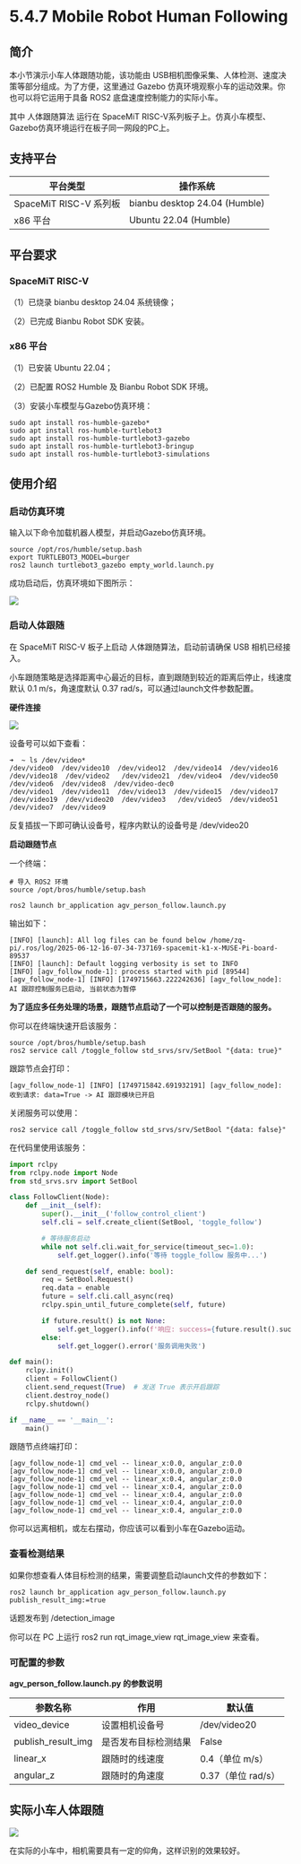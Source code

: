 # 5.4.7 Mobile Robot Human Following


## 简介
本小节演示小车人体跟随功能，该功能由 USB相机图像采集、人体检测、速度决策等部分组成。为了方便，这里通过 Gazebo 仿真环境观察小车的运动效果。你也可以将它运用于具备 ROS2 底盘速度控制能力的实际小车。

其中 人体跟随算法 运行在 SpaceMiT RISC-V系列板子上。仿真小车模型、Gazebo仿真环境运行在板子同一网段的PC上。

## 支持平台

| 平台类型               | 操作系统                      |
| ---------------------- | ----------------------------- |
| SpaceMiT RISC-V 系列板 | bianbu desktop 24.04 (Humble) |
| x86 平台               | Ubuntu 22.04 (Humble)         |

## 平台要求

### SpaceMiT RISC-V

（1）已烧录 bianbu desktop 24.04 系统镜像；

（2）已完成 Bianbu Robot SDK 安装。

### x86 平台

（1）已安装 Ubuntu 22.04；

（2）已配置 ROS2 Humble 及 Bianbu Robot SDK 环境。

（3）安装小车模型与Gazebo仿真环境：

```
sudo apt install ros-humble-gazebo*
sudo apt install ros-humble-turtlebot3
sudo apt install ros-humble-turtlebot3-gazebo
sudo apt install ros-humble-turtlebot3-bringup
sudo apt install ros-humble-turtlebot3-simulations
```

## 使用介绍

### **启动仿真环境**

输入以下命令加载机器人模型，并启动Gazebo仿真环境。

```shell
source /opt/ros/humble/setup.bash
export TURTLEBOT3_MODEL=burger
ros2 launch turtlebot3_gazebo empty_world.launch.py
```

成功启动后，仿真环境如下图所示：

![](images/follow_person_sim.jpg)

### 启动人体跟随

在 SpaceMiT RISC-V 板子上启动 人体跟随算法，启动前请确保 USB 相机已经接入。

小车跟随策略是选择距离中心最近的目标，直到跟随到较近的距离后停止，线速度默认 0.1 m/s，角速度默认 0.37 rad/s，可以通过launch文件参数配置。



**硬件连接**

![](images/follow_hardware_usb.jpg)

设备号可以如下查看：

```
➜  ~ ls /dev/video*
/dev/video0  /dev/video10  /dev/video12  /dev/video14  /dev/video16  /dev/video18  /dev/video2   /dev/video21  /dev/video4  /dev/video50  /dev/video6  /dev/video8  /dev/video-dec0
/dev/video1  /dev/video11  /dev/video13  /dev/video15  /dev/video17  /dev/video19  /dev/video20  /dev/video3   /dev/video5  /dev/video51  /dev/video7  /dev/video9
```

反复插拔一下即可确认设备号，程序内默认的设备号是 /dev/video20



**启动跟随节点**

一个终端：

```
# 导入 ROS2 环境
source /opt/bros/humble/setup.bash
```

```
ros2 launch br_application agv_person_follow.launch.py
```

输出如下：

```
[INFO] [launch]: All log files can be found below /home/zq-pi/.ros/log/2025-06-12-16-07-34-737169-spacemit-k1-x-MUSE-Pi-board-89537
[INFO] [launch]: Default logging verbosity is set to INFO
[INFO] [agv_follow_node-1]: process started with pid [89544]
[agv_follow_node-1] [INFO] [1749715663.222242636] [agv_follow_node]: AI 跟踪控制服务已启动, 当前状态为暂停
```

**为了适应多任务处理的场景，跟随节点启动了一个可以控制是否跟随的服务。**

你可以在终端快速开启该服务：

```
source /opt/bros/humble/setup.bash
ros2 service call /toggle_follow std_srvs/srv/SetBool "{data: true}"
```

跟踪节点会打印：

```
[agv_follow_node-1] [INFO] [1749715842.691932191] [agv_follow_node]: 收到请求: data=True -> AI 跟踪模块已开启
```

关闭服务可以使用：

```
ros2 service call /toggle_follow std_srvs/srv/SetBool "{data: false}"
```

在代码里使用该服务：

```python
import rclpy
from rclpy.node import Node
from std_srvs.srv import SetBool

class FollowClient(Node):
    def __init__(self):
        super().__init__('follow_control_client')
        self.cli = self.create_client(SetBool, 'toggle_follow')

        # 等待服务启动
        while not self.cli.wait_for_service(timeout_sec=1.0):
            self.get_logger().info('等待 toggle_follow 服务中...')

    def send_request(self, enable: bool):
        req = SetBool.Request()
        req.data = enable
        future = self.cli.call_async(req)
        rclpy.spin_until_future_complete(self, future)

        if future.result() is not None:
            self.get_logger().info(f'响应: success={future.result().success}, message="{future.result().message}"')
        else:
            self.get_logger().error('服务调用失败')

def main():
    rclpy.init()
    client = FollowClient()
    client.send_request(True)  # 发送 True 表示开启跟踪
    client.destroy_node()
    rclpy.shutdown()

if __name__ == '__main__':
    main()
```



跟随节点终端打印：

```
[agv_follow_node-1] cmd_vel -- linear_x:0.0, angular_z:0.0
[agv_follow_node-1] cmd_vel -- linear_x:0.0, angular_z:0.0
[agv_follow_node-1] cmd_vel -- linear_x:0.4, angular_z:0.0
[agv_follow_node-1] cmd_vel -- linear_x:0.4, angular_z:0.0
[agv_follow_node-1] cmd_vel -- linear_x:0.4, angular_z:0.0
[agv_follow_node-1] cmd_vel -- linear_x:0.4, angular_z:0.0
[agv_follow_node-1] cmd_vel -- linear_x:0.4, angular_z:0.0
```

你可以远离相机，或左右摆动，你应该可以看到小车在Gazebo运动。

### 查看检测结果

如果你想查看人体目标检测的结果，需要调整启动launch文件的参数如下：

```
ros2 launch br_application agv_person_follow.launch.py publish_result_img:=true
```

话题发布到 /detection_image

你可以在 PC 上运行 ros2 run rqt_image_view rqt_image_view 来查看。

### 可配置的参数

**agv_person_follow.launch.py 的参数说明**

| **参数名称**       | 作用                 | 默认值             |
| ------------------ | -------------------- | ------------------ |
| video_device       | 设置相机设备号       | /dev/video20       |
| publish_result_img | 是否发布目标检测结果 | False              |
| linear_x           | 跟随时的线速度       | 0.4（单位 m/s）    |
| angular_z          | 跟随时的角速度       | 0.37（单位 rad/s） |

## 实际小车人体跟随

![](images/follow_object.jpg)

在实际的小车中，相机需要具有一定的仰角，这样识别的效果较好。
